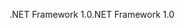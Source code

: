 <span data-ttu-id="1f1a5-101">.NET Framework 1.0</span><span class="sxs-lookup"><span data-stu-id="1f1a5-101">.NET Framework 1.0</span></span>